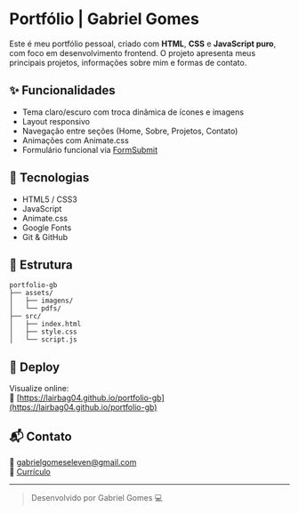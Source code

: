 # Portfólio | Gabriel Gomes

Este é meu portfólio pessoal, criado com **HTML**, **CSS** e **JavaScript puro**, com foco em desenvolvimento frontend. O projeto apresenta meus principais projetos, informações sobre mim e formas de contato.

## ✨ Funcionalidades

- Tema claro/escuro com troca dinâmica de ícones e imagens
- Layout responsivo
- Navegação entre seções (Home, Sobre, Projetos, Contato)
- Animações com Animate.css
- Formulário funcional via [FormSubmit](https://formsubmit.co/)

## 🔧 Tecnologias

- HTML5 / CSS3
- JavaScript
- Animate.css
- Google Fonts
- Git & GitHub

## 📁 Estrutura

```
portfolio-gb
├── assets/
│   ├── imagens/
│   └── pdfs/
├── src/
│   ├── index.html
│   ├── style.css
│   └── script.js
```

## 🚀 Deploy

Visualize online:  
🔗 [https://lairbag04.github.io/portfolio-gb](https://lairbag04.github.io/portfolio-gb)

## 📬 Contato

📧 gabrielgomeseleven@gmail.com  
📁 [Currículo](./assets/pdfs/curriculo.pdf)

---

> Desenvolvido por Gabriel Gomes 💻
